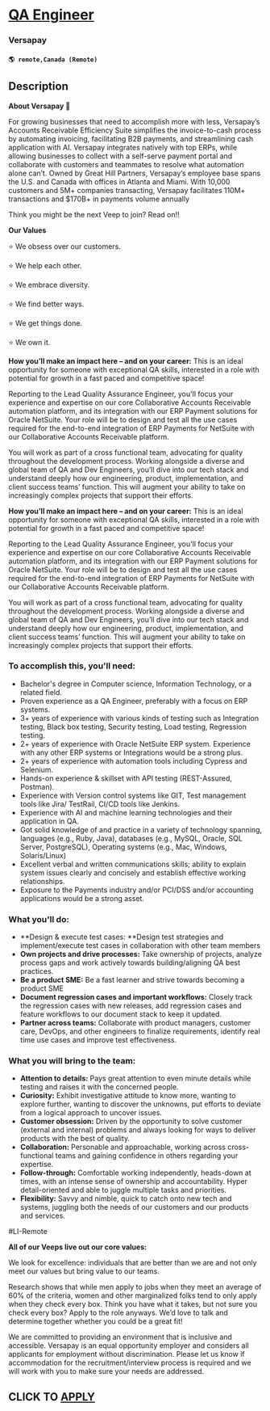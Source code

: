 # [QA Engineer](https://www.remotewlb.com/apply/qa-engineer-134935)  
### Versapay  
#### `🌎 remote,Canada (Remote)`  

## Description

 **About Versapay 🚀**

  

For growing businesses that need to accomplish more with less, Versapay’s Accounts Receivable Efficiency Suite simplifies the invoice-to-cash process by automating invoicing, facilitating B2B payments, and streamlining cash application with AI. Versapay integrates natively with top ERPs, while allowing businesses to collect with a self-serve payment portal and collaborate with customers and teammates to resolve what automation alone can’t. Owned by Great Hill Partners, Versapay’s employee base spans the U.S. and Canada with offices in Atlanta and Miami. With 10,000 customers and 5M+ companies transacting, Versapay facilitates 110M+ transactions and $170B+ in payments volume annually

  

Think you might be the next Veep to join? Read on!!

  

 **Our Values**

⭐️ We obsess over our customers.

⭐️ We help each other.

⭐️ We embrace diversity.

⭐️ We find better ways.

⭐️ We get things done.

⭐️ We own it.

  

  

**How you’ll make an impact here – and on your career:** This is an ideal opportunity for someone with exceptional QA skills, interested in a role with potential for growth in a fast paced and competitive space!

Reporting to the Lead Quality Assurance Engineer, you'll focus your experience and expertise on our core Collaborative Accounts Receivable automation platform, and its integration with our ERP Payment solutions for Oracle NetSuite. Your role will be to design and test all the use cases required for the end-to-end integration of ERP Payments for NetSuite with our Collaborative Accounts Receivable platform.

You will work as part of a cross functional team, advocating for quality throughout the development process. Working alongside a diverse and global team of QA and Dev Engineers, you’ll dive into our tech stack and understand deeply how our engineering, product, implementation, and client success teams’ function. This will augment your ability to take on increasingly complex projects that support their efforts.

  

**How you’ll make an impact here – and on your career:** This is an ideal opportunity for someone with exceptional QA skills, interested in a role with potential for growth in a fast paced and competitive space!

Reporting to the Lead Quality Assurance Engineer, you'll focus your experience and expertise on our core Collaborative Accounts Receivable automation platform, and its integration with our ERP Payment solutions for Oracle NetSuite. Your role will be to design and test all the use cases required for the end-to-end integration of ERP Payments for NetSuite with our Collaborative Accounts Receivable platform.

You will work as part of a cross functional team, advocating for quality throughout the development process. Working alongside a diverse and global team of QA and Dev Engineers, you’ll dive into our tech stack and understand deeply how our engineering, product, implementation, and client success teams’ function. This will augment your ability to take on increasingly complex projects that support their efforts.

  

### To accomplish this, you'll need:

* Bachelor's degree in Computer science, Information Technology, or a related field. 
* Proven experience as a QA Engineer, preferably with a focus on ERP systems.
* 3+ years of experience with various kinds of testing such as Integration testing, Black box testing, Security testing, Load testing, Regression testing.
* 2+ years of experience with Oracle NetSuite ERP system. Experience with any other ERP systems or Integrations would be a strong plus.
* 2+ years of experience with automation tools including Cypress and Selenium.
* Hands-on experience & skillset with API testing (REST-Assured, Postman).
* Experience with Version control systems like GIT, Test management tools like Jira/ TestRail, CI/CD tools like Jenkins.
* Experience with AI and machine learning technologies and their application in QA.
* Got solid knowledge of and practice in a variety of technology spanning, languages (e.g., Ruby, Java), databases (e.g., MySQL, Oracle, SQL Server, PostgreSQL), Operating systems (e.g., Mac, Windows, Solaris/Linux) 
* Excellent verbal and written communications skills; ability to explain system issues clearly and concisely and establish effective working relationships. 
* Exposure to the Payments industry and/or PCI/DSS and/or accounting applications would be a strong asset. 

  

### What you'll do:

*  **Design & execute test cases: **Design test strategies and implement/execute test cases in collaboration with other team members
*  **Own projects and drive processes:** Take ownership of projects, analyze process gaps and work actively towards building/aligning QA best practices.
*  **Be a product SME:** Be a fast learner and strive towards becoming a product SME
*  **Document regression cases and important workflows:** Closely track the regression cases with new releases, add regression cases and feature workflows to our document stack to keep it updated.
*  **Partner across teams:** Collaborate with product managers, customer care, DevOps, and other engineers to finalize requirements, identify real time use cases and improve test effectiveness.

  

### What you will bring to the team:

*  **Attention to details:** Pays great attention to even minute details while testing and raises it with the concerned people.
*  **Curiosity:** Exhibit investigative attitude to know more, wanting to explore further, wanting to discover the unknowns, put efforts to deviate from a logical approach to uncover issues.
*  **Customer obsession:** Driven by the opportunity to solve customer (external and internal) problems and always looking for ways to deliver products with the best of quality.
*  **Collaboration:** Personable and approachable, working across cross-functional teams and gaining confidence in others regarding your expertise. 
* **Follow-through:** Comfortable working independently, heads-down at times, with an intense sense of ownership and accountability. Hyper detail-oriented and able to juggle multiple tasks and priorities. 
* **Flexibility:** Savvy and nimble, quick to catch onto new tech and systems, juggling both the needs of our customers and our products and services. 

  

#LI-Remote

  

 **All of our Veeps live out our core values:**

We look for excellence: individuals that are better than we are and not only meet our values but bring value to our teams.

  

Research shows that while men apply to jobs when they meet an average of 60% of the criteria, women and other marginalized folks tend to only apply when they check every box. Think you have what it takes, but not sure you check every box? Apply to the role anyways. We’d love to talk and determine together whether you could be a great fit!

  

We are committed to providing an environment that is inclusive and accessible. Versapay is an equal opportunity employer and considers all applicants for employment without discrimination. Please let us know if accommodation for the recruitment/interview process is required and we will work with you to make sure your needs are addressed.

  
## CLICK TO [APPLY](https://www.remotewlb.com/apply/qa-engineer-134935)

